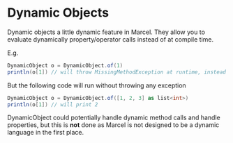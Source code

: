 # Dynamic Objects

Dynamic objects a little dynamic feature in Marcel. They allow you to evaluate dynamically property/operator calls instead of
at compile time.

E.g.

```groovy
DynamicObject o = DynamicObject.of(1)
println(o[1]) // will throw MissingMethodException at runtime, instead of a semantic error at compile time
```

But the following code will run without throwing any exception
```groovy
DynamicObject o = DynamicObject.of([1, 2, 3] as list<int>)
println(o[1]) // will print 2
```


DynamicObject could potentially handle dynamic method calls and handle properties, but this is **not** done as Marcel
is not designed to be a dynamic language in the first place.